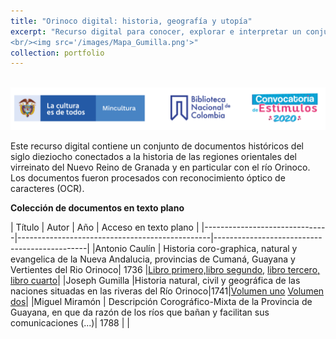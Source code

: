 ```yaml
---
title: "Orinoco digital: historia, geografía y utopía"
excerpt: "Recurso digital para conocer, explorar e interpretar un conjunto de documentos históricos del siglo dieziocho conectados a la historia de las regiones orientales del virreinato del Nuevo Reino de Granada y en particular con el río Orinoco.
<br/><img src='/images/Mapa_Gumilla.png'>"
collection: portfolio
---
```


<br/><img src='/images/TiraLogosMin+BNC+Estimulos.png'>


Este recurso digital contiene un conjunto de documentos históricos del siglo dieziocho conectados a la historia de las regiones orientales del virreinato del Nuevo Reino de Granada y en particular con el río Orinoco. Los documentos fueron procesados con reconocimiento óptico de caracteres (OCR).                                                                                                                                                                                                                                                                                                                                                                                                                                                                                                                                                                                                                                                                                                                                    


**Colección de documentos en texto plano**


| Título | Autor | Año | Acceso en texto plano |
|-------------------------------|------------------------------------------------|----------------------------------------------|
|Antonio Caulín | Historia coro-graphica, natural y evangelica de la Nueva Andalucia, provincias de Cumaná, Guayana y Vertientes del Rio Orinoco| 1736 |[Libro primero,](https://github.com/mariajoafana/inventar-colombia/blob/master/Orinoco-digital/Juan-Rivero-1776.md)[libro segundo,](https://github.com/mariajoafana/inventar-colombia/blob/master/Orinoco-digital/Juan-Rivero-1776.md) [libro tercero,](https://github.com/mariajoafana/inventar-colombia/blob/master/Orinoco-digital/Juan-Rivero-1776.md) [libro cuarto](https://github.com/mariajoafana/inventar-colombia/blob/master/Orinoco-digital/Juan-Rivero-1776.md)|
|Joseph Gumilla |Historia natural, civil y geográfica de las naciones situadas en las riveras del Río Orinoco|1741|[Volumen uno](https://github.com/mariajoafana/inventar-colombia/blob/master/Orinoco-digital/Jose_Gumilla-1741_v.1.md) [Volumen dos](https://github.com/mariajoafana/inventar-colombia/blob/master/Orinoco-digital/Jose%CC%81_Gumilla-1741-v.2.md)|
|Miguel Miramón | Descripción Corográfico-Mixta de la Provincia de Guayana, en que da razón de los ríos que bañan y facilitan sus comunicaciones (...)| 1788 | |
